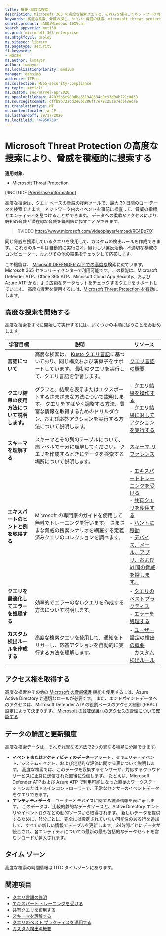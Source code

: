 ```yaml
---
title: 概要-高度な検索
description: Microsoft 365 の高度な捜索クエリと、それらを使用してネットワーク内の脅威と弱点を積極的に発見する方法について学習する
keywords: 高度な検索、脅威の探し、サイバー脅威の検索、microsoft threat protection、microsoft 365、mtp、m365、search、query、テレメトリ、カスタム検出、スキーマ、kusto、microsoft 365、Microsoft Threat Protection
search.product: eADQiWindows 10XVcnh
search.appverid: met150
ms.prod: microsoft-365-enterprise
ms.mktglfcycl: deploy
ms.sitesec: library
ms.pagetype: security
f1.keywords:
- NOCSH
ms.author: lomayor
author: lomayor
ms.localizationpriority: medium
manager: dansimp
audience: ITPro
ms.collection: M365-security-compliance
ms.topic: article
ms.custom: seo-marvel-apr2020
ms.openlocfilehash: 47035b5c988dba551948334c0c93d08b779c0d38
ms.sourcegitcommit: dffb9b72acd2e0bd286ff7e79c251e7ec6e8ecae
ms.translationtype: MT
ms.contentlocale: ja-JP
ms.lasthandoff: 09/17/2020
ms.locfileid: "47950738"
---
```

# <a name="proactively-hunt-for-threats-with-advanced-hunting-in-microsoft-threat-protection"></a>Microsoft Threat Protection の高度な捜索により、脅威を積極的に捜索する

**適用対象:**
- Microsoft Threat Protection

[!INCLUDE [Prerelease information](../includes/prerelease.md)]

高度な捜索は、クエリ ベースの脅威の捜索ツールで、最大 30 日間のロー データを検索できます。 ネットワーク内のイベントを事前に検査して、脅威の指標とエンティティを見つけることができます。 データへの柔軟なアクセスにより、既知の脅威と潜在的な脅威を無制限に探すことができます。
<p></p>

> [!VIDEO https://www.microsoft.com/videoplayer/embed/RE4Bp7O]

同じ脅威を捜索しているクエリを使用して、カスタムの検出ルールを作成できます。 これらのルールは自動的に実行され、疑わしい違反活動、不適切な構成のコンピューター、およびその他の結果をチェックして応答します。

この機能は、 [Microsoft DEFENDER ATP での高度な](https://docs.microsoft.com/windows/security/threat-protection/microsoft-defender-atp/advanced-hunting-overview)検索に似ています。 Microsoft 365 セキュリティセンターで利用可能です。この機能は、Microsoft Defender ATP、Office 365 ATP、Microsoft Cloud App Security、および Azure ATP から、より広範なデータセットをチェックするクエリをサポートしています。 高度な捜索を使用するには、[Microsoft Threat Protection を有効](mtp-enable.md)にします。

## <a name="get-started-with-advanced-hunting"></a>高度な捜索を開始する

高度な捜索をすぐに開始して実行するには、いくつかの手順に従うことをお勧めします。

| 学習目標 | 説明 | リソース |
|--|--|--|
| **言語について** | 高度な検索は、 [Kusto クエリ言語](https://docs.microsoft.com/azure/kusto/query/)に基づいており、同じ構文および演算子をサポートしています。 最初のクエリを実行して、クエリ言語を学習します。 | [クエリ言語の概要](advanced-hunting-query-language.md) |
| **クエリ結果の使用方法について説明します。** | グラフと、結果を表示またはエクスポートするさまざまな方法について説明します。 クエリをすばやく調整する方法、豊富な情報を取得するためのドリルダウン、および応答アクションを実行する方法について説明します。 | - [クエリ結果を操作する](advanced-hunting-query-results.md)<br>- [クエリ結果に対してアクションを実行する](advanced-hunting-take-action.md) |
| **スキーマを理解する** | スキーマとその列のテーブルについて、高レベルで十分に理解してください。 クエリを作成するときにデータを検索する場所について説明します。 | [スキーマ リファレンス](advanced-hunting-schema-tables.md) |
| **エキスパートのヒントと例を取得する** | Microsoft の専門家のガイドを使用して無料でトレーニングを行います。 さまざまな脅威の捜索シナリオを網羅する定義済みクエリのコレクションを調べます。 | - [エキスパートトレーニングを受ける](advanced-hunting-expert-training.md)<br>- [共有クエリを使用する](advanced-hunting-shared-queries.md)<br>- [ハントに移動](advanced-hunting-go-hunt.md)<br>- [デバイス、メール、アプリ、および id 間の脅威を探します。](advanced-hunting-query-emails-devices.md) |
| **クエリを最適化してエラーを処理する** | 効率的でエラーのないクエリを作成する方法について説明します。 | - [クエリのベストプラクティス](advanced-hunting-best-practices.md)<br>- [エラーを処理する](advanced-hunting-errors.md) |
| **カスタム検出ルールを作成する** | 高度な検索クエリを使用して、通知をトリガーし、応答アクションを自動的に実行する方法を理解します。 | - [ユーザー設定の検出の概要](custom-detections-overview.md)<br>- [カスタム検出ルール](custom-detection-rules.md) |

## <a name="get-access"></a>アクセス権を取得する
高度な検索やその他の [Microsoft の脅威保護](microsoft-threat-protection.md) 機能を使用するには、Azure Active Directory に適切なロールが必要です。 また、エンドポイントデータへのアクセスは、Microsoft Defender ATP の役割ベースのアクセス制御 (RBAC) 設定によって決まります。 [Microsoft の脅威保護へのアクセスの管理について確認する](mtp-permissions.md)

## <a name="data-freshness-and-update-frequency"></a>データの鮮度と更新頻度
高度な検索データは、それぞれ異なる方法で2つの異なる種類に分類できます。

- **イベントまたはアクティビティのデータ**—アラート、セキュリティイベント、システムイベント、および定期的な評価に関する表について説明します。 高度な検索では、このデータを収集するセンサーが、対応するクラウドサービスに正常に送信された直後に受信します。 たとえば、Microsoft Defender ATP および Azure ATP で利用可能になった直後のワークステーションまたはドメインコントローラーで、正常なセンサーのイベントデータをクエリできます。
- **エンティティデータ**—ユーザーとデバイスに関する統合情報を表に示します。 このデータは、比較的静的なデータソースと、Active Directory エントリやイベントログなどの動的ソースから取得されます。 新しいデータを提供するために、15分ごとに、完全には設定されていない可能性のある行を追加して、すべての新しい情報でテーブルを更新します。 24時間ごとにデータが統合され、各エンティティについての最新の最も包括的なデータセットを含むレコードが挿入されます。

## <a name="time-zone"></a>タイム ゾーン
高度な検索の時間情報は UTC タイムゾーンにあります。

## <a name="related-topics"></a>関連項目
- [クエリ言語の説明](advanced-hunting-query-language.md)
- [エキスパート トレーニングを受ける](advanced-hunting-expert-training.md)
- [共有クエリを使用する](advanced-hunting-shared-queries.md)
- [スキーマを理解する](advanced-hunting-schema-tables.md)
- [クエリのベスト プラクティスを適用する](advanced-hunting-best-practices.md)
- [カスタム検出の概要](custom-detections-overview.md)

